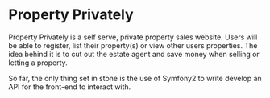 Property Privately
==================

Property Privately is a self serve, private property sales website. Users will be able to register, list their property(s) or view other users properties. The idea behind it is to cut out the estate agent and save money when selling or letting a property.

So far, the only thing set in stone is the use of Symfony2 to write develop an API for the front-end to interact with.
